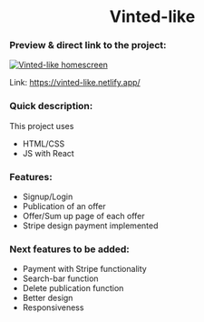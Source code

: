<h1 align="center">Vinted-like</h1>

### Preview & direct link to the project:

<a href="https://vinted-like.netlify.app/"><img src="https://res.cloudinary.com/dsggwrmg1/image/upload/v1635521231/Projects%20screens/vinted_preview_axuwhi.jpg" alt="Vinted-like homescreen" /> </a>

Link: https://vinted-like.netlify.app/

### Quick description:
This project uses
- HTML/CSS
- JS with React

### Features:
- Signup/Login
- Publication of an offer
- Offer/Sum up page of each offer
- Stripe design payment implemented

### Next features to be added:
- Payment with Stripe functionality
- Search-bar function
- Delete publication function
- Better design
- Responsiveness
